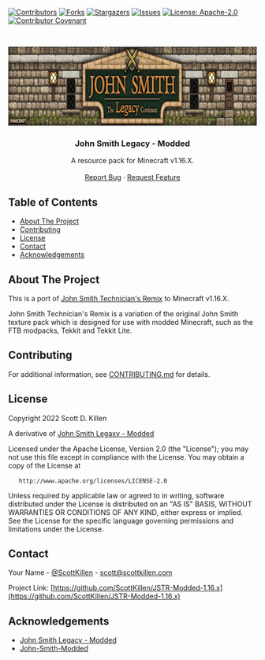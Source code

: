 <!--
*** Thanks for checking out this README Template. If you have a suggestion that would
*** make this better, please fork the repo and create a pull request or simply open
*** an issue with the tag "enhancement".
*** Thanks again! Now go create something AMAZING! :D
-->

<!-- PROJECT SHIELDS -->
<!--
*** I'm using markdown "reference style" links for readability.
*** Reference links are enclosed in brackets [ ] instead of parentheses ( ).
*** See the bottom of this document for the declaration of the reference variables
*** for contributors-url, forks-url, etc. This is an optional, concise syntax you may use.
*** https://www.markdownguide.org/basic-syntax/#reference-style-links
-->
[![Contributors][contributors-shield]][contributors-url]
[![Forks][forks-shield]][forks-url]
[![Stargazers][stars-shield]][stars-url]
[![Issues][issues-shield]][issues-url]
[![License: Apache-2.0][license-shield]][license-url]
[![Contributor Covenant][code-of-conduct-shield]][code-of-conduct-url]

<!-- PROJECT LOGO -->
<br />
<p align="center">
  <a href="https://github.com/ScottKillen/JSTR-Modded-1.16.x">
    <img src="images/logo.jpg" alt="Logo" width="904" height="160">
  </a>

  <h3 align="center">John Smith Legacy - Modded</h3>

  <p align="center">
    A resource pack for Minecraft v1.16.X.
    <br />
    <br />
    <a href="https://github.com/ScottKillen/JSTR-Modded-1.16.x/issues">Report Bug</a>
    ·
    <a href="https://github.com/ScottKillen/JSTR-Modded-1.16.x/issues">Request Feature</a>
  </p>
</p>

<!-- TABLE OF CONTENTS -->
<!-- omit in toc -->
## Table of Contents

- [About The Project](#about-the-project)
- [Contributing](#contributing)
- [License](#license)
- [Contact](#contact)
- [Acknowledgements](#acknowledgements)

<!-- ABOUT THE PROJECT -->
## About The Project

This is a port of [John Smith Technician's Remix](https://www.curseforge.com/minecraft/texture-packs/john-smith-legacy-modded)
to Minecraft v1.16.X.

John Smith Technician's Remix is a variation of the original John Smith texture
pack which is designed for use with modded Minecraft, such as the FTB modpacks,
Tekkit and Tekkit Lite.

<!-- CONTRIBUTING -->
## Contributing

For additional information, see [CONTRIBUTING.md][contributing-url] for details.

<!-- LICENSE -->
## License

Copyright 2022 Scott D. Killen

A derivative of [John Smith Legaxy - Modded](https://www.curseforge.com/minecraft/texture-packs/john-smith-legacy-modded)

   Licensed under the Apache License, Version 2.0 (the "License");
   you may not use this file except in compliance with the License.
   You may obtain a copy of the License at

       http://www.apache.org/licenses/LICENSE-2.0

   Unless required by applicable law or agreed to in writing, software
   distributed under the License is distributed on an "AS IS" BASIS,
   WITHOUT WARRANTIES OR CONDITIONS OF ANY KIND, either express or implied.
   See the License for the specific language governing permissions and
   limitations under the License.

<!-- CONTACT -->
## Contact

Your Name - [@ScottKillen](https://twitter.com/scottkillen) - scott@scottkillen.com

Project Link: [https://github.com/ScottKillen/JSTR-Modded-1.16.x](https://github.com/ScottKillen/JSTR-Modded-1.16.x)

<!-- ACKNOWLEDGEMENTS -->
## Acknowledgements

- [John Smith Legacy - Modded](https://www.curseforge.com/minecraft/texture-packs/john-smith-legacy-modded)
- [John-Smith-Modded](https://github.com/John-Smith-Modded?type=source)

<!-- MARKDOWN LINKS & IMAGES -->
<!-- https://www.markdownguide.org/basic-syntax/#reference-style-links -->
[contributors-shield]: https://img.shields.io/github/contributors/ScottKillen/JSTR-Modded-1.16.x.svg?style=flat-square
[contributors-url]: https://github.com/ScottKillen/JSTR-Modded-1.16.x/graphs/contributors
[forks-shield]: https://img.shields.io/github/forks/ScottKillen/JSTR-Modded-1.16.x.svg?style=flat-square
[forks-url]: https://github.com/ScottKillen/JSTR-Modded-1.16.x/network/members
[stars-shield]: https://img.shields.io/github/stars/ScottKillen/JSTR-Modded-1.16.x.svg?style=flat-square
[stars-url]: https://github.com/ScottKillen/JSTR-Modded-1.16.x/stargazers
[issues-shield]: https://img.shields.io/github/issues/ScottKillen/JSTR-Modded-1.16.x.svg?style=flat-square
[issues-url]: https://github.com/ScottKillen/JSTR-Modded-1.16.x/issues
[license-shield]: https://img.shields.io/hexpm/l/apa
[license-url]: https://github.com/ScottKillen/JSTR-Modded-1.16.x/blob/master/LICENSE.md
[code-of-conduct-shield]: https://img.shields.io/badge/Contributor%20Covenant-v2.0%20adopted-ff69b4.svg?style=flat-square
[code-of-conduct-url]: https://github.com/ScottKillen/JSTR-Modded-1.16.x/blob/master/CODE_OF_CONDUCT.md
[contributing-url]: https://github.com/ScottKillen/JSTR-Modded-1.16.x/blob/master/CONTRIBUTING.md
